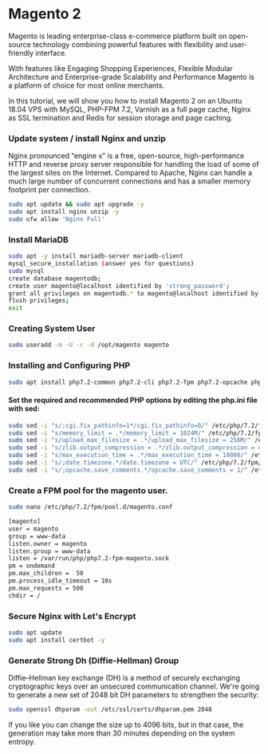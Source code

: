 # Magento 2

Magento is leading enterprise-class e-commerce platform built on open-source technology combining powerful features with flexibility and user-friendly interface.

With features like Engaging Shopping Experiences, Flexible Modular Architecture and Enterprise-grade Scalability and Performance Magento is a platform of choice for most online merchants.

In this tutorial, we will show you how to install Magento 2 on an Ubuntu 18.04 VPS with MySQL, PHP-FPM 7.2, Varnish as a full page cache, Nginx as SSL termination and Redis for session storage and page caching.

### Update system / install Nginx and unzip
Nginx pronounced “engine x” is a free, open-source, high-performance HTTP and reverse proxy server responsible for handling the load of some of the largest sites on the Internet. Compared to Apache, Nginx can handle a much large number of concurrent connections and has a smaller memory footprint per connection.
```bash
sudo apt update && sudo apt upgrade -y
sudo apt install nginx unzip -y
sudo ufw allow 'Nginx Full'
```
### Install MariaDB
```bash
sudo apt -y install mariadb-server mariadb-client
mysql_secure_installation (answer yes for questions)
sudo mysql
create database magentodb;
create user magento@localhost identified by 'strong_password';
grant all privileges on magentodb.* to magento@localhost identified by 'strong_password';
flush privileges;
exit
```
### Creating System User
```bash
sudo useradd -m -U -r -d /opt/magento magento
```
### Installing and Configuring PHP
```bash
sudo apt install php7.2-common php7.2-cli php7.2-fpm php7.2-opcache php7.2-gd php7.2-mysql php7.2-curl php7.2-intl php7.2-xsl php7.2-mbstring php7.2-zip php7.2-bcmath php7.2-soap
```
#### Set the required and recommended PHP options by editing the php.ini file with sed:
```bash
sudo sed -i "s/;cgi.fix_pathinfo=1*/cgi.fix_pathinfo=0/" /etc/php/7.2/fpm/php.ini
sudo sed -i "s/memory_limit = .*/memory_limit = 1024M/" /etc/php/7.2/fpm/php.ini
sudo sed -i "s/upload_max_filesize = .*/upload_max_filesize = 256M/" /etc/php/7.2/fpm/php.ini
sudo sed -i "s/zlib.output_compression = .*/zlib.output_compression = on/" /etc/php/7.2/fpm/php.ini
sudo sed -i "s/max_execution_time = .*/max_execution_time = 18000/" /etc/php/7.2/fpm/php.ini
sudo sed -i "s/;date.timezone.*/date.timezone = UTC/" /etc/php/7.2/fpm/php.ini
sudo sed -i "s/;opcache.save_comments.*/opcache.save_comments = 1/" /etc/php/7.2/fpm/php.ini
```
### Create a FPM pool for the magento user.
```bash
sudo nano /etc/php/7.2/fpm/pool.d/magento.conf
```
```bash
[magento]
user = magento
group = www-data
listen.owner = magento
listen.group = www-data
listen = /var/run/php/php7.2-fpm-magento.sock
pm = ondemand
pm.max_children =  50
pm.process_idle_timeout = 10s
pm.max_requests = 500
chdir = /
```

### Secure Nginx with Let's Encrypt
```bash
sudo apt update
sudo apt install certbot -y
```
### Generate Strong Dh (Diffie-Hellman) Group
Diffie–Hellman key exchange (DH) is a method of securely exchanging cryptographic keys over an unsecured communication channel. We're going to generate a new set of 2048 bit DH parameters to strengthen the security:
```bash
sudo openssl dhparam -out /etc/ssl/certs/dhparam.pem 2048
```
If you like you can change the size up to 4096 bits, but in that case, the generation may take more than 30 minutes depending on the system entropy.
